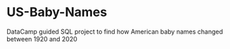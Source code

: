 # US-Baby-Names
DataCamp guided SQL project to find how American baby names changed between 1920 and 2020
